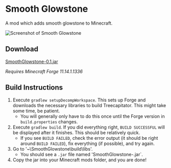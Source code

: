 # Smooth Glowstone

A mod which adds smooth glowstone to Minecraft. 

![Screenshot of Smooth Glowstone](http://i.imgur.com/ja68DcK.png)


## Download

[SmoothGlowstone-0.1.jar]()

*Requires Minecraft Forge 11.14.1.1336*



## Build Instructions

1. Execute `gradlew setupDecompWorkspace`. This sets up Forge and downloads the necessary libraries to build Treecapitator. This might take some time, be patient.
    * You will generally only have to do this once until the Forge version in `build.properties` changes.
2. Execute `gradlew build`. If you did everything right, `BUILD SUCCESSFUL` will be displayed after it finishes. This should be relatively quick.
    * If you see `BUILD FAILED`, check the error output (it should be right around `BUILD FAILED`), fix everything (if possible), and try again.
3. Go to '~\SmoothGlowstone\build\libs'.
    * You should see a `.jar` file named 'SmoothGlowstone-<version>.jar`.
4. Copy the jar into your Minecraft mods folder, and you are done!
